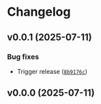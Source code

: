 # Changelog

## v0.0.1 (2025-07-11)

### Bug fixes

- Trigger release ([`8b9176c`](https://github.com/34j/gumerov-expansion-coefficients/commit/8b9176c5d2b8e6e47b6ea78f0ab94858887093f4))

## v0.0.0 (2025-07-11)
